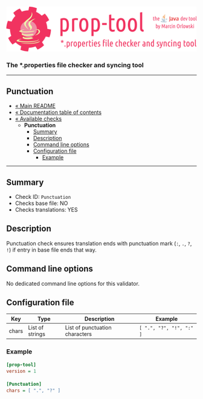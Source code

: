 ![prop-tool logo](../../artwork/prop-tool-logo.png)

### The *.properties file checker and syncing tool ###

---

## Punctuation ##

* [« Main README](../../README.md)
* [« Documentation table of contents](../README.md)
* [« Available checks](README.md)
  * **Punctuation**
    * [Summary](#summary)
    * [Description](#description)
    * [Command line options](#command-line-options)
    * [Configuration file](#configuration-file)
      * [Example](#example)
  
---

## Summary ##

* Check ID: `Punctuation`
* Checks base file: NO
* Checks translations: YES

## Description ##

Punctuation check ensures translation ends with punctuation mark (`:`, `.`, `?`, `!`) if entry in base file ends that way.

## Command line options ##

No dedicated command line options for this validator.

## Configuration file ##

| Key       | Type      | Description | Example |
|-----------|-----------|-------------|---------|
| chars   | List of strings | List of punctuation characters | `[ ".", "?", "!", ":" ]` |

### Example ###

```ini
[prop-tool]
version = 1

[Punctuation]
chars = [ ".", "?" ]
```

